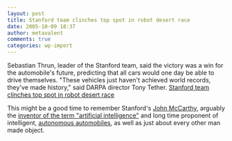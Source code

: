 ```yaml
---
layout: post
title: Stanford team clinches top spot in robot desert race
date: 2005-10-09 18:37
author: metavalent
comments: true
categories: wp-import
---
```

Sebastian Thrun, leader of the Stanford team, said the victory was a win for the automobile's future, predicting that all cars would one day be able to drive themselves. "These vehicles just haven't achieved world records, they've made history," said DARPA director Tony Tether.
<a href="http://today.reuters.com/news/newsarticle.aspx?type=technologyNews&amp;storyid=2005-10-09T224716Z_01_YUE854701_RTRUKOC_0_US-ROBOT-RACE.xml">Stanford team clinches top spot in robot desert race</a>

This might be a good time to remember Stanford's <a href="http://en.wikipedia.org/wiki/John_McCarthy_(computer_scientist)">John McCarthy</a>, arguably the <a href="http://www.newscientist.com/article/mg18725161.200.html">inventor of the term "artificial intelligence"</a> and long time proponent of intelligent, <a href="http://www-formal.stanford.edu/jmc/future/cars.html">autonomous automobiles</a>, as well as just about every other man made object.
